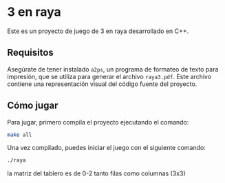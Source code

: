 
# 3 en raya

Este es un proyecto de juego de 3 en raya desarrollado en C++.

## Requisitos

Asegúrate de tener instalado `a2ps`, un programa de formateo de texto para impresión, que se utiliza para generar el archivo `raya3.pdf`. Este archivo contiene una representación visual del código fuente del proyecto.

## Cómo jugar

Para jugar, primero compila el proyecto ejecutando el comando:

```bash
make all
```


Una vez compilado, puedes iniciar el juego con el siguiente comando:

```bash
./raya
```

la matriz del tablero es de 0-2 tanto filas como columnas (3x3)



